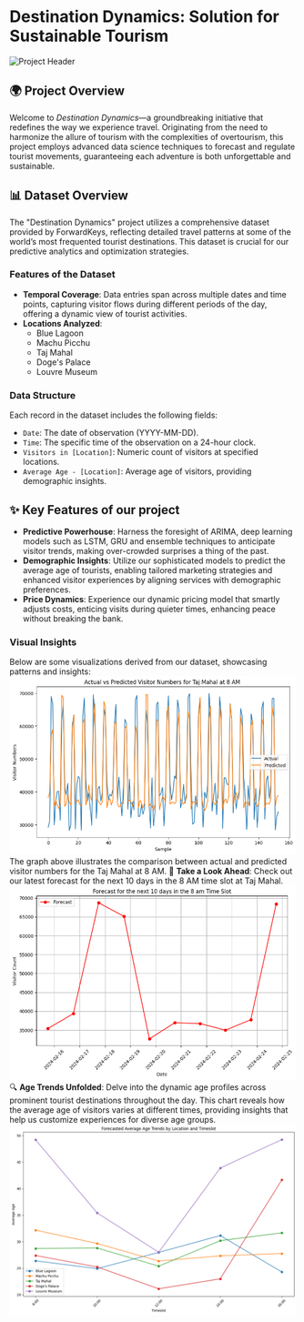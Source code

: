 #  Destination Dynamics: Solution for Sustainable Tourism 

![Project Header](https://pro.regiondo.com/wp-content/uploads/2019/12/Blog_image_Tourism_trends2.jpg)

## 🌍 Project Overview
Welcome to *Destination Dynamics*—a groundbreaking initiative that redefines the way we experience travel. Originating from the need to harmonize the allure of tourism with the complexities of overtourism, this project employs advanced data science techniques to forecast and regulate tourist movements, guaranteeing each adventure is both unforgettable and sustainable.

## 📊 Dataset Overview

The "Destination Dynamics" project utilizes a comprehensive dataset provided by ForwardKeys, reflecting detailed travel patterns at some of the world’s most frequented tourist destinations. This dataset is crucial for our predictive analytics and optimization strategies.

### Features of the Dataset
- **Temporal Coverage**: Data entries span across multiple dates and time points, capturing visitor flows during different periods of the day, offering a dynamic view of tourist activities.
- **Locations Analyzed**:
  - Blue Lagoon
  - Machu Picchu
  - Taj Mahal
  - Doge's Palace
  - Louvre Museum
### Data Structure
Each record in the dataset includes the following fields:
- `Date`: The date of observation (YYYY-MM-DD).
- `Time`: The specific time of the observation on a 24-hour clock.
- `Visitors in [Location]`: Numeric count of visitors at specified locations.
- `Average Age - [Location]`: Average age of visitors, providing demographic insights.
## ✨ Key Features of our project
- **Predictive Powerhouse**: Harness the foresight of ARIMA, deep learning models such as LSTM, GRU and ensemble techniques to anticipate visitor trends, making over-crowded surprises a thing of the past.
- **Demographic Insights**: Utilize our sophisticated models to predict the average age of tourists, enabling tailored marketing strategies and enhanced visitor experiences by aligning services with demographic preferences.
- **Price Dynamics**: Experience our dynamic pricing model that smartly adjusts costs, enticing visits during quieter times, enhancing peace without breaking the bank.

### Visual Insights
Below are some visualizations derived from our dataset, showcasing patterns and insights:
![Predictions](https://github.com/SaiSwethaVadrevu/Capstone_project/blob/main/images/predictedvsactual.png?raw=true)
The graph above illustrates the comparison between actual and predicted visitor numbers for the Taj Mahal at 8 AM.
🚀 **Take a Look Ahead**: Check out our latest forecast for the next 10 days in the 8 AM time slot at Taj Mahal.
![Visitor Trends](https://github.com/SaiSwethaVadrevu/Capstone_project/blob/main/images/forecast.png?raw=true)
🔍 **Age Trends Unfolded**: Delve into the dynamic age profiles across prominent tourist destinations throughout the day. This chart reveals how the average age of visitors varies at different times, providing insights that help us customize experiences for diverse age groups.
![Demographic Insights](https://github.com/SaiSwethaVadrevu/Capstone_project/blob/main/images/age%20demographics.png?raw=true)
